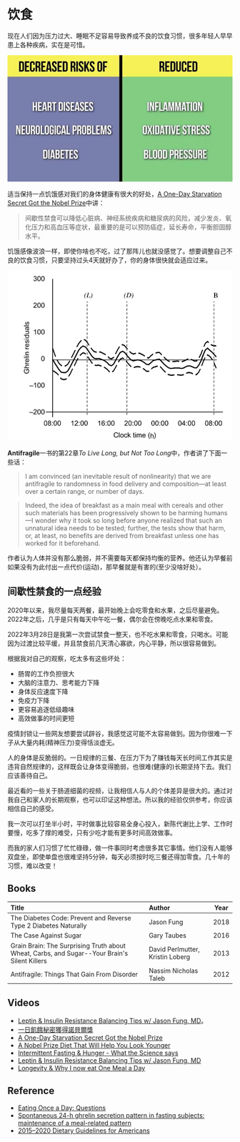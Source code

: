 # 饮食

现在人们因为压力过大、睡眠不足容易导致养成不良的饮食习惯，很多年轻人早早患上各种疾病，实在是可惜。

![](images/A_One-Day_Starvation_Secret_Got_the_Nobel_Prize.jpg)


适当保持一点饥饿感对我们的身体健康有很大的好处，[A One-Day Starvation Secret Got the Nobel Prize](https://youtu.be/gl8k2ncIQMc)中讲：

>间歇性禁食可以降低心脏病、神经系统疾病和糖尿病的风险，减少发炎、氧化压力和高血压等症状，最重要的是可以预防癌症，延长寿命，平衡胆固醇水平。


饥饿感像波浪一样，即使你啥也不吃，过了那阵儿也就没感觉了。想要调整自己不良的饮食习惯，只要坚持过头4天就好办了，你的身体很快就会适应过来。

![](images/ghrelin.jpg)

**Antifragile**一书的第22章*To Live Long, but Not Too Long*中，作者讲了下面一些话：

>I am convinced (an inevitable result of nonlinearity) that we are antifragile to randomness in food delivery and composition—at least over a certain range, or number of days.

>Indeed, the idea of breakfast as a main meal with cereals and other such materials has been progressively shown to be harming humans—I wonder why it took so long before anyone realized that such an unnatural idea needs to be tested; further, the tests show that harm, or, at least, no benefits are derived from breakfast unless one has worked for it beforehand.

作者认为人体并没有那么脆弱，并不需要每天都保持均衡的营养。他还认为早餐前如果没有为此付出一点代价(运动)，那早餐就是有害的(至少没啥好处）。

## 间歇性禁食的一点经验

2020年以来，我尽量每天两餐，最开始晚上会吃零食和水果，之后尽量避免。2022年之后，几乎是只有每天中午吃一餐，偶尔会在傍晚吃点水果和零食。

2022年3月28日是我第一次尝试禁食一整天，也不吃水果和零食，只喝水。可能因为过渡比较平缓，并且禁食前几天清心寡欲，内心平静，所以很容易做到。

根据我对自己的观察，吃太多有这些坏处：

 - 肠胃的工作负担很大
 - 大脑的注意力、思考能力下降
 - 身体反应速度下降
 - 免疫力下降
 - 更容易追逐低级趣味
 - 高效做事的时间更短

疫情封锁让一些网友想要尝试辟谷，我感觉这可能不太容易做到。因为你很难一下子从大量内耗(精神压力)变得恬淡虚无。

人的身体是反脆弱的。一日规律的三餐、在压力下为了赚钱每天长时间工作其实是违背自然规律的，这样既会让身体变得脆弱，也很难(健康的)长期坚持下去。我们应该善待自己。

最近看的一些关于肠道细菌的视频，让我相信人与人的个体差异是很大的。通过对我自己和家人的长期观察，也可以印证这种想法。所以我的经验仅供参考，你应该相信自己的感受。

我一次可以打坐半小时，平时做事比较容易全身心投入，新陈代谢比上学、工作时要慢，吃多了撑的难受，只有少吃才能有更多时间高效做事。

而我的家人们习惯了忙忙碌碌，做一件事同时考虑很多其它事情。他们没有人能够双盘坐，即使单盘也很难坚持5分钟，每天必须按时吃三餐还得加零食。几十年的习惯，难以改变！

## Books

|Title|Author|Year|
|:-|:-|:-:|
|The Diabetes Code: Prevent and Reverse Type 2 Diabetes Naturally|Jason Fung|2018|
|The Case Against Sugar|Gary Taubes|2016|
|Grain Brain: The Surprising Truth about Wheat, Carbs, and Sugar--Your Brain's Silent Killers|David Perlmutter, Kristin Loberg|2013|
|Antifragile: Things That Gain From Disorder|Nassim Nicholas Taleb|2012|

## Videos

 - [Leptin & Insulin Resistance Balancing Tips w/ Jason Fung, MD](https://youtu.be/jXXGxoNFag4)。
 - [一日飢餓秘密獲得諾貝爾獎](https://youtu.be/gXC6LHkUPnE)
 - [A One-Day Starvation Secret Got the Nobel Prize](https://youtu.be/gl8k2ncIQMc)
 - [A Nobel Prize Diet That Will Help You Look Younger](https://youtu.be/bo2n50O3orY)
 - [Intermittent Fasting & Hunger - What the Science says](https://youtu.be/dFT2IKmwyfg)
 - [Leptin & Insulin Resistance Balancing Tips w/ Jason Fung, MD](https://youtu.be/jXXGxoNFag4)
 - [Longevity & Why I now eat One Meal a Day](https://youtu.be/PKfR6bAXr-c)
 
## Reference

 - [Eating Once a Day: Questions](https://lifeforbusypeople.com/2016/09/06/eating-once-a-day-questions/)
 - [Spontaneous 24-h ghrelin secretion pattern in fasting subjects: maintenance of a meal-related pattern](Papers/d7e6345d3b32cd147ef7b47e6d0ff5243882.pdf)
 - [2015–2020 Dietary Guidelines for Americans](https://health.gov/dietaryguidelines/2015/)
